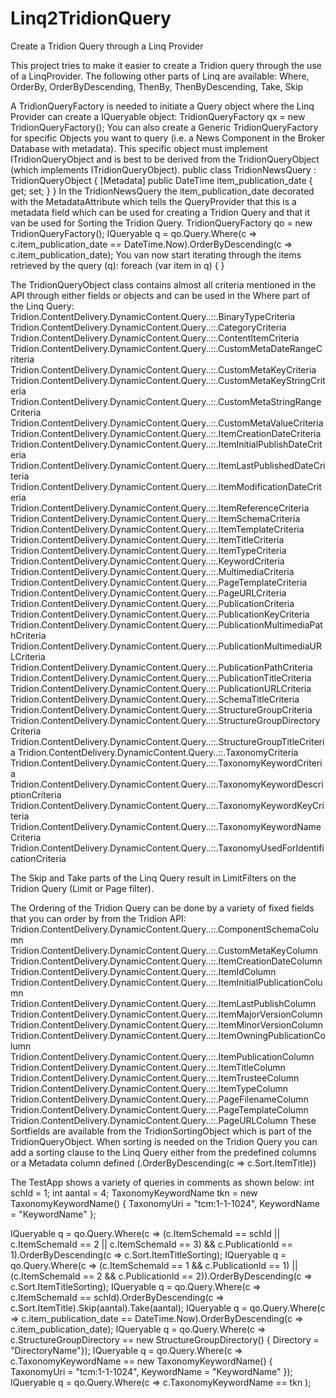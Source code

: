 # Linq2TridionQuery
Create a Tridion Query through a Linq Provider

This project tries to make it easier to create a Tridion query through the use of a LinqProvider.
The following other parts of Linq are available:
Where, OrderBy, OrderByDescending, ThenBy, ThenByDescending, Take, Skip

A TridionQueryFactory is needed to initiate a Query object where the Linq Provider can create a IQueryable object:
	TridionQueryFactory qx = new TridionQueryFactory();
You can also create a Generic TridionQueryFactory for specific Objects you want to query (i.e. a News Component in the Broker Database with metadata).
This specific object must implement ITridionQueryObject and is best to be derived from the TridionQueryObject (which implements ITridionQueryObject).
    public class TridionNewsQuery : TridionQueryObject
    {
        [Metadata]
        public DateTime item_publication_date { get; set; }
    }
In the TridionNewsQuery the item_publication_date decorated with the MetadataAttribute which tells the QueryProvider that this is a metadata field which can be used for creating a Tridion Query and that it van be used for Sorting the Tridion Query.
	TridionQueryFactory<TridionNewsQuery> qo = new TridionQueryFactory<TridionNewsQuery>();
    IQueryable q = qo.Query.Where(c => c.item_publication_date == DateTime.Now).OrderByDescending(c => c.item_publication_date);
You van now start iterating through the items retrieved by the query (q):
	foreach (var item in q)
    {
	}

The TridionQueryObject class contains almost all criteria mentioned in the API through either fields or objects and can be used in the Where part of the Linq Query:
    Tridion.ContentDelivery.DynamicContent.Query..::.BinaryTypeCriteria
    Tridion.ContentDelivery.DynamicContent.Query..::.CategoryCriteria
    Tridion.ContentDelivery.DynamicContent.Query..::.ContentItemCriteria
    Tridion.ContentDelivery.DynamicContent.Query..::.CustomMetaDateRangeCriteria
    Tridion.ContentDelivery.DynamicContent.Query..::.CustomMetaKeyCriteria
    Tridion.ContentDelivery.DynamicContent.Query..::.CustomMetaKeyStringCriteria
    Tridion.ContentDelivery.DynamicContent.Query..::.CustomMetaStringRangeCriteria
    Tridion.ContentDelivery.DynamicContent.Query..::.CustomMetaValueCriteria
    Tridion.ContentDelivery.DynamicContent.Query..::.ItemCreationDateCriteria
    Tridion.ContentDelivery.DynamicContent.Query..::.ItemInitialPublishDateCriteria
    Tridion.ContentDelivery.DynamicContent.Query..::.ItemLastPublishedDateCriteria
    Tridion.ContentDelivery.DynamicContent.Query..::.ItemModificationDateCriteria
    Tridion.ContentDelivery.DynamicContent.Query..::.ItemReferenceCriteria
    Tridion.ContentDelivery.DynamicContent.Query..::.ItemSchemaCriteria
    Tridion.ContentDelivery.DynamicContent.Query..::.ItemTemplateCriteria
    Tridion.ContentDelivery.DynamicContent.Query..::.ItemTitleCriteria
    Tridion.ContentDelivery.DynamicContent.Query..::.ItemTypeCriteria
    Tridion.ContentDelivery.DynamicContent.Query..::.KeywordCriteria
    Tridion.ContentDelivery.DynamicContent.Query..::.MultimediaCriteria
    Tridion.ContentDelivery.DynamicContent.Query..::.PageTemplateCriteria
    Tridion.ContentDelivery.DynamicContent.Query..::.PageURLCriteria
    Tridion.ContentDelivery.DynamicContent.Query..::.PublicationCriteria
    Tridion.ContentDelivery.DynamicContent.Query..::.PublicationKeyCriteria
    Tridion.ContentDelivery.DynamicContent.Query..::.PublicationMultimediaPathCriteria
    Tridion.ContentDelivery.DynamicContent.Query..::.PublicationMultimediaURLCriteria
    Tridion.ContentDelivery.DynamicContent.Query..::.PublicationPathCriteria
    Tridion.ContentDelivery.DynamicContent.Query..::.PublicationTitleCriteria
    Tridion.ContentDelivery.DynamicContent.Query..::.PublicationURLCriteria
    Tridion.ContentDelivery.DynamicContent.Query..::.SchemaTitleCriteria
    Tridion.ContentDelivery.DynamicContent.Query..::.StructureGroupCriteria
    Tridion.ContentDelivery.DynamicContent.Query..::.StructureGroupDirectoryCriteria
    Tridion.ContentDelivery.DynamicContent.Query..::.StructureGroupTitleCriteria
    Tridion.ContentDelivery.DynamicContent.Query..::.TaxonomyCriteria
    Tridion.ContentDelivery.DynamicContent.Query..::.TaxonomyKeywordCriteria
    Tridion.ContentDelivery.DynamicContent.Query..::.TaxonomyKeywordDescriptionCriteria
    Tridion.ContentDelivery.DynamicContent.Query..::.TaxonomyKeywordKeyCriteria
    Tridion.ContentDelivery.DynamicContent.Query..::.TaxonomyKeywordNameCriteria
    Tridion.ContentDelivery.DynamicContent.Query..::.TaxonomyUsedForIdentificationCriteria

The Skip and Take parts of the Linq Query result in LimitFilters on the Tridion Query (Limit or Page filter).

The Ordering of the Tridion Query can be done by a variety of fixed fields that you can order by from the Tridion API:
    Tridion.ContentDelivery.DynamicContent.Query..::.ComponentSchemaColumn
    Tridion.ContentDelivery.DynamicContent.Query..::.CustomMetaKeyColumn
    Tridion.ContentDelivery.DynamicContent.Query..::.ItemCreationDateColumn
    Tridion.ContentDelivery.DynamicContent.Query..::.ItemIdColumn
    Tridion.ContentDelivery.DynamicContent.Query..::.ItemInitialPublicationColumn
    Tridion.ContentDelivery.DynamicContent.Query..::.ItemLastPublishColumn
    Tridion.ContentDelivery.DynamicContent.Query..::.ItemMajorVersionColumn
    Tridion.ContentDelivery.DynamicContent.Query..::.ItemMinorVersionColumn
    Tridion.ContentDelivery.DynamicContent.Query..::.ItemOwningPublicationColumn
    Tridion.ContentDelivery.DynamicContent.Query..::.ItemPublicationColumn
    Tridion.ContentDelivery.DynamicContent.Query..::.ItemTitleColumn
    Tridion.ContentDelivery.DynamicContent.Query..::.ItemTrusteeColumn
    Tridion.ContentDelivery.DynamicContent.Query..::.ItemTypeColumn
    Tridion.ContentDelivery.DynamicContent.Query..::.PageFilenameColumn
    Tridion.ContentDelivery.DynamicContent.Query..::.PageTemplateColumn
    Tridion.ContentDelivery.DynamicContent.Query..::.PageURLColumn
These Sortfields are available from the TridionSortingObject which is part of the TridionQueryObject.
When sorting is needed on the Tridion Query you can add a sorting clause to the Linq Query either from the predefined columns or a Metadata column defined (.OrderByDescending(c => c.Sort.ItemTitle)) 


The TestApp shows a variety of queries in comments as shown below:
int schId = 1;
int aantal = 4;
TaxonomyKeywordName tkn = new TaxonomyKeywordName() { TaxonomyUri = "tcm:1-1-1024", KeywordName = "KeywordName" };

IQueryable q = qo.Query.Where(c => (c.ItemSchemaId == schId || c.ItemSchemaId == 2 || c.ItemSchemaId == 3) && c.PublicationId == 1).OrderByDescending(c => c.Sort.ItemTitleSorting);
IQueryable q = qo.Query.Where(c => (c.ItemSchemaId == 1 && c.PublicationId == 1) || (c.ItemSchemaId == 2 && c.PublicationId == 2)).OrderByDescending(c => c.Sort.ItemTitleSorting);
IQueryable q = qo.Query.Where(c => c.ItemSchemaId == schId).OrderByDescending(c => c.Sort.ItemTitle).Skip(aantal).Take(aantal);
IQueryable q = qo.Query.Where(c => c.item_publication_date == DateTime.Now).OrderByDescending(c => c.item_publication_date);
IQueryable q = qo.Query.Where(c => c.StructureGroupDirectory == new StructureGroupDirectory() { Directory = "DirectoryName"});
IQueryable q = qo.Query.Where(c => c.TaxonomyKeywordName == new TaxonomyKeywordName() { TaxonomyUri = "tcm:1-1-1024", KeywordName = "KeywordName" });
IQueryable q = qo.Query.Where(c => c.TaxonomyKeywordName == tkn );

